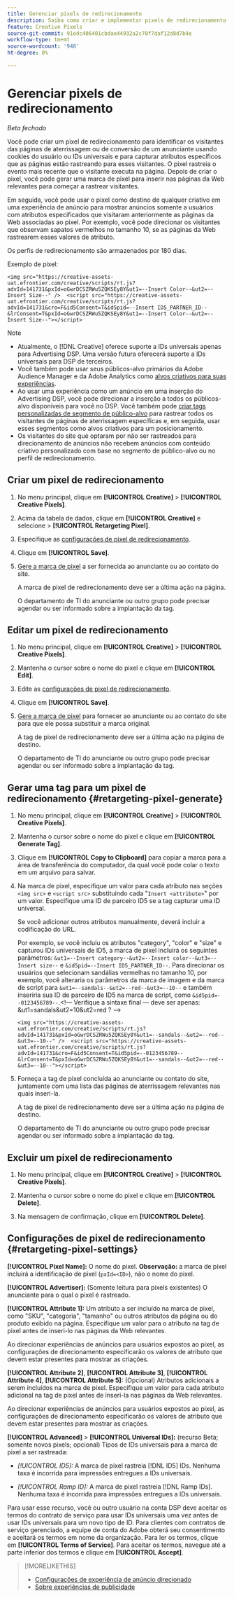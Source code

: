 ```yaml
---
title: Gerenciar pixels de redirecionamento
description: Saiba como criar e implementar pixels de redirecionamento para usar como destinos para experiências de anúncio.
feature: Creative Pixels
source-git-commit: 91edc406401cbdae44932a2c70f7daf12d8d7b4e
workflow-type: tm+mt
source-wordcount: '948'
ht-degree: 0%

---
```


# Gerenciar pixels de redirecionamento

*Beta fechado*

<!-- Note to self: These aren't segments -- we don't create a pool of users. -->

Você pode criar um pixel de redirecionamento para identificar os visitantes das páginas de aterrissagem ou de conversão de um anunciante usando cookies do usuário ou IDs universais e para capturar atributos específicos que as páginas estão rastreando para esses visitantes. O pixel rastreia o evento mais recente que o visitante executa na página. Depois de criar o pixel, você pode gerar uma marca de pixel para inserir nas páginas da Web relevantes para começar a rastrear visitantes.<!-- Note to self: surfer id=cookie or universal ID -->

Em seguida, você pode usar o pixel como destino de qualquer criativo em uma experiência de anúncio para mostrar anúncios somente a usuários com atributos especificados que visitaram anteriormente as páginas da Web associadas ao pixel. Por exemplo, você pode direcionar os visitantes que observam sapatos vermelhos no tamanho 10, se as páginas da Web rastrearem esses valores de atributo.<!-- better example? Make sure they match attribute examples below -->

Os perfis de redirecionamento são armazenados por 180 dias.

Exemplo de pixel:

```
<img src="https://creative-assets-uat.efrontier.com/creative/scripts/rt.js?advId=141731&pxId=oGwrDCSZRWu5ZQKSEy8Y&ut1=--Insert Color--&ut2=--Insert Size--" />  <script src="https://creative-assets-uat.efrontier.com/creative/scripts/rt.js?advId=141731&cro=F&id5Consent=T&id5pid=--Insert ID5_PARTNER_ID--&lrConsent=T&pxId=oGwrDCSZRWu5ZQKSEy8Y&ut1=--Insert Color--&ut2=--Insert Size--"></script>
```

>[!NOTE]
>
> * Atualmente, o [!DNL Creative] oferece suporte a IDs universais apenas para Advertising DSP. Uma versão futura oferecerá suporte a IDs universais para DSP de terceiros.<!-- Clarify this and reword as needed -->
>* Você também pode usar seus públicos-alvo primários da Adobe Audience Manager e da Adobe Analytics como [alvos criativos para suas experiências](/help/creative/experiences/experience-settings-targeting.md).
>* Ao usar uma experiência como um anúncio em uma inserção do Advertising DSP, você pode direcionar a inserção a todos os públicos-alvo disponíveis para você no DSP. Você também pode [criar tags personalizadas de segmento de público-alvo](/help/dsp/audiences/custom-segment-create.md) para rastrear todos os visitantes de páginas de aterrissagem específicas e, em seguida, usar esses segmentos como alvos criativos para um posicionamento.
>* Os visitantes do site que optaram por não ser rastreados para direcionamento de anúncios não recebem anúncios com conteúdo criativo personalizado com base no segmento de público-alvo ou no perfil de redirecionamento.

## Criar um pixel de redirecionamento

1. No menu principal, clique em **[!UICONTROL Creative]** > **[!UICONTROL Creative Pixels]**.

1. Acima da tabela de dados, clique em **[!UICONTROL Creative]** e selecione > **[!UICONTROL Retargeting Pixel]**.

1. Especifique as [configurações de pixel de redirecionamento](#retargeting-pixel-settings).

1. Clique em **[!UICONTROL Save]**.

1. [Gere a marca de pixel](#retargeting-pixel-generate) a ser fornecida ao anunciante ou ao contato do site.

   A marca de pixel de redirecionamento deve ser a última ação na página.<!-- verify here and below -->

   O departamento de TI do anunciante ou outro grupo pode precisar agendar ou ser informado sobre a implantação da tag.

## Editar um pixel de redirecionamento

1. No menu principal, clique em **[!UICONTROL Creative]** > **[!UICONTROL Creative Pixels]**.

1. Mantenha o cursor sobre o nome do pixel e clique em **[!UICONTROL Edit]**.

1. Edite as [configurações de pixel de redirecionamento](#retargeting-pixel-settings).

1. Clique em **[!UICONTROL Save]**.

1. [Gere a marca de pixel](#retargeting-pixel-generate) para fornecer ao anunciante ou ao contato do site para que ele possa substituir a marca original.

   A tag de pixel de redirecionamento deve ser a última ação na página de destino.

   O departamento de TI do anunciante ou outro grupo pode precisar agendar ou ser informado sobre a implantação da tag.

## Gerar uma tag para um pixel de redirecionamento {#retargeting-pixel-generate}

1. No menu principal, clique em **[!UICONTROL Creative]** > **[!UICONTROL Creative Pixels]**.

1. Mantenha o cursor sobre o nome do pixel e clique em **[!UICONTROL Generate Tag]**.

1. Clique em **[!UICONTROL Copy to Clipboard]** para copiar a marca para a área de transferência do computador, da qual você pode colar o texto em um arquivo para salvar.

1. Na marca de pixel, especifique um valor para cada atributo nas seções `<img src>` e `<script src>` substituindo cada &quot;`Insert <attribute>`&quot; por um valor. Especifique uma ID de parceiro ID5 se a tag capturar uma ID universal.

   Se você adicionar outros atributos manualmente, deverá incluir a codificação do URL.

   Por exemplo, se você incluiu os atributos &quot;category&quot;, &quot;color&quot; e &quot;size&quot; e capturou IDs universais de ID5, a marca de pixel incluirá os seguintes parâmetros: `&ut1=--Insert category--&ut2=--Insert color--&ut3=--Insert size--` e `&id5pid=--Insert ID5_PARTNER_ID--`. Para direcionar os usuários que selecionam sandálias vermelhas no tamanho 10, por exemplo, você alteraria os parâmetros da marca de imagem e da marca de script para `&ut1=--sandals--&ut2=--red--&ut3=--10--` e também inseriria sua ID de parceiro de ID5 na marca de script, como `&id5pid=--0123456789--`.&lt;!— Verifique a sintaxe final — deve ser apenas: &amp;ut1=sandals&amp;ut2=10&amp;ut2=red ? —>

   `<img src="https://creative-assets-uat.efrontier.com/creative/scripts/rt.js?advId=141731&pxId=oGwrDCSZRWu5ZQKSEy8Y&ut1=--sandals--&ut2=--red--&ut3=--10--" />  <script src="https://creative-assets-uat.efrontier.com/creative/scripts/rt.js?advId=141731&cro=F&id5Consent=T&id5pid=--0123456789--&lrConsent=T&pxId=oGwrDCSZRWu5ZQKSEy8Y&ut1=--sandals--&ut2=--red--&ut3=--10--"></script>`

1. Forneça a tag de pixel concluída ao anunciante ou contato do site, juntamente com uma lista das páginas de aterrissagem relevantes nas quais inseri-la.

   A tag de pixel de redirecionamento deve ser a última ação na página de destino.

   O departamento de TI do anunciante ou outro grupo pode precisar agendar ou ser informado sobre a implantação da tag.

## Excluir um pixel de redirecionamento

1. No menu principal, clique em **[!UICONTROL Creative]** > **[!UICONTROL Creative Pixels]**.

1. Mantenha o cursor sobre o nome do pixel e clique em **[!UICONTROL Delete]**.

1. Na mensagem de confirmação, clique em **[!UICONTROL Delete]**.

## Configurações de pixel de redirecionamento {#retargeting-pixel-settings}

**[!UICONTROL Pixel Name]:** O nome do pixel. **Observação:** a marca de pixel incluirá a identificação de pixel (`pxId=<ID>`), não o nome do pixel.

**[!UICONTROL Advertiser]:** (Somente leitura para pixels existentes) O anunciante para o qual o pixel é rastreado.

**[!UICONTROL Attribute 1]:** Um atributo a ser incluído na marca de pixel, como &quot;SKU&quot;, &quot;categoria&quot;, &quot;tamanho&quot; ou outros atributos da página ou do produto exibido na página. Especifique um valor para o atributo na tag de pixel antes de inseri-lo nas páginas da Web relevantes.

Ao direcionar experiências de anúncios para usuários expostos ao pixel, as configurações de direcionamento especificarão os valores de atributo que devem estar presentes para mostrar as criações.

**[!UICONTROL Attribute 2]**, **[!UICONTROL Attribute 3]**, **[!UICONTROL Attribute 4]**, **[!UICONTROL Attribute 5]:** (Opcional) Atributos adicionais a serem incluídos na marca de pixel. Especifique um valor para cada atributo adicional na tag de pixel antes de inseri-la nas páginas da Web relevantes.

Ao direcionar experiências de anúncios para usuários expostos ao pixel, as configurações de direcionamento especificarão os valores de atributo que devem estar presentes para mostrar as criações.

**[!UICONTROL Advanced]** > **[!UICONTROL Universal IDs]:** (recurso Beta; somente novos pixels; opcional) Tipos de IDs universais para a marca de pixel a ser rastreada:

* *[!UICONTROL ID5]:* A marca de pixel rastreia [!DNL ID5] IDs. Nenhuma taxa é incorrida para impressões entregues a IDs universais.

* *[!UICONTROL Ramp ID]:* A marca de pixel rastreia [!DNL Ramp IDs]. Nenhuma taxa é incorrida para impressões entregues a IDs universais.

Para usar esse recurso, você ou outro usuário na conta DSP deve aceitar os termos do contrato de serviço para usar IDs universais uma vez antes de usar IDs universais para um novo tipo de ID. Para clientes com contratos de serviço gerenciado, a equipe de conta do Adobe obterá seu consentimento e aceitará os termos em nome da organização. Para ler os termos, clique em **[!UICONTROL Terms of Service]**. Para aceitar os termos, navegue até a parte inferior dos termos e clique em **[!UICONTROL Accept]**.

>[!MORELIKETHIS]
>
>* [Configurações de experiência de anúncio direcionado](/help/creative/experiences/experience-settings-targeting.md)
>* [Sobre experiências de publicidade](/help/creative/experiences/experience-about.md)
